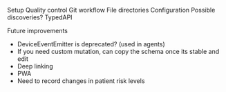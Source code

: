 Setup
Quality control
Git workflow
File directories
Configuration
Possible discoveries?
TypedAPI

Future improvements

- DeviceEventEmitter is deprecated? (used in agents)
- If you need custom mutation, can copy the schema once its stable and edit
- Deep linking
- PWA
- Need to record changes in patient risk levels
